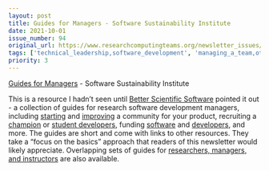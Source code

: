 ```yaml
---
layout: post
title: Guides for Managers - Software Sustainability Institute
date: 2021-10-01
issue_number: 94
original_url: https://www.researchcomputingteams.org/newsletter_issues/0094
tags: ['technical_leadership,software_development', 'managing_a_team,other']
priority: 3
---
```


<!-- markdownlint-disable MD033 -->
<!-- markdownlint-disable MD041 -->
<!-- markdownlint-disable MD049 -->

[Guides for Managers](https://www.software.ac.uk/resources/guides/guides-managers) - Software Sustainability Institute

This is a resource I hadn’t seen until [Better Scientific Software](https://bssw.io) pointed it out - a collection of guides for research software development managers, including [starting](https://www.software.ac.uk/resources/guides/starting-community-taking-your-software-world) and [improving](https://www.software.ac.uk/resources/guides/building-better-community) a community for your product, recruiting a [champion](http://software.ac.uk/resources/guides/recruiting-champions-your-project) or [student developers](http://software.ac.uk/resources/guides/recruiting-champions-your-project), funding [software](https://www.software.ac.uk/how-fund-research-software-development) and [developers](https://www.software.ac.uk/resources/guides-everything/how-write-case-funding-software-developer), and more.  The guides are short and come with links to other resources.  They take a “focus on the basics” approach that readers of this newsletter would likely appreciate.  Overlapping sets of guides for [researchers, managers, and instructors](https://www.software.ac.uk/resources/guides) are also available.
